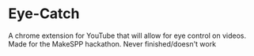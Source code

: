 # Eye-Catch
A chrome extension for YouTube that will allow for eye control on videos.
Made for the MakeSPP hackathon.
Never finished/doesn't work
